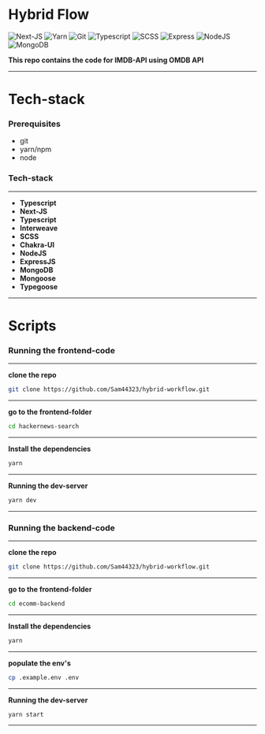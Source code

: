 # Hybrid Flow

![Next-JS](https://img.shields.io/badge/-NextJS-333333?style=for-the-badge&logo=next.js&logoColor=61dbfb)
![Yarn](https://img.shields.io/badge/-Yarn-333333?style=for-the-badge&logo=yarn&logoColor=61dbfb)
![Git](https://img.shields.io/badge/-Git-333333?style=for-the-badge&logo=git&logoColor=61dbfb)
![Typescript](https://img.shields.io/badge/-Typescript-333333?style=for-the-badge&logo=typescript&logoColor=61dbfb)
![SCSS](https://img.shields.io/badge/-SCSS-333333?style=for-the-badge&logo=sass&logoColor=61dbfb)
![Express](https://img.shields.io/badge/-ExpressJS-333333?style=for-the-badge&logo=express&logoColor=61dbfb)
![NodeJS](https://img.shields.io/badge/-NodeJS-333333?style=for-the-badge&logo=node.js&logoColor=61dbfb)
![MongoDB](https://img.shields.io/badge/-MongoDB-333333?style=for-the-badge&logo=mongodb&logoColor=61dbfb)

**This repo contains the code for IMDB-API using OMDB API**

---

# **Tech-stack**

### Prerequisites

- git
- yarn/npm
- node

### **Tech-stack**

---

- **Typescript**
- **Next-JS**
- **Typescript**
- **Interweave**
- **SCSS**
- **Chakra-UI**
- **NodeJS**
- **ExpressJS**
- **MongoDB**
- **Mongoose**
- **Typegoose**

---

# **Scripts**

### Running the frontend-code

---

**clone the repo**

```bash
git clone https://github.com/Sam44323/hybrid-workflow.git
```

---

**go to the frontend-folder**

```bash
cd hackernews-search
```

---

**Install the dependencies**

```bash
yarn
```

---

**Running the dev-server**

```bash
yarn dev
```

---

### Running the backend-code

---

**clone the repo**

```bash
git clone https://github.com/Sam44323/hybrid-workflow.git
```

---

**go to the frontend-folder**

```bash
cd ecomm-backend
```

---

**Install the dependencies**

```bash
yarn
```

---

**populate the env's**

```bash
cp .example.env .env

```

---

**Running the dev-server**

```bash
yarn start
```

---
